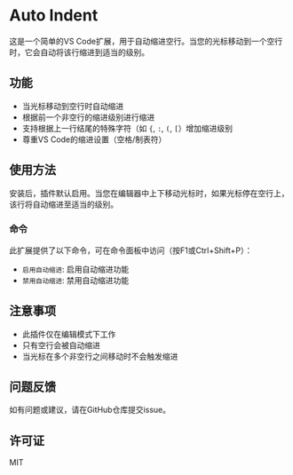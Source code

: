 # Auto Indent

这是一个简单的VS Code扩展，用于自动缩进空行。当您的光标移动到一个空行时，它会自动将该行缩进到适当的级别。

## 功能

- 当光标移动到空行时自动缩进
- 根据前一个非空行的缩进级别进行缩进
- 支持根据上一行结尾的特殊字符（如 `{`, `:`, `(`, `[`）增加缩进级别
- 尊重VS Code的缩进设置（空格/制表符）

## 使用方法

安装后，插件默认启用。当您在编辑器中上下移动光标时，如果光标停在空行上，该行将自动缩进至适当的级别。

### 命令

此扩展提供了以下命令，可在命令面板中访问（按F1或Ctrl+Shift+P）：

- `启用自动缩进`: 启用自动缩进功能
- `禁用自动缩进`: 禁用自动缩进功能

## 注意事项

- 此插件仅在编辑模式下工作
- 只有空行会被自动缩进
- 当光标在多个非空行之间移动时不会触发缩进

## 问题反馈

如有问题或建议，请在GitHub仓库提交issue。

## 许可证

MIT 